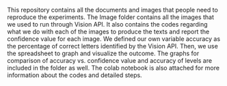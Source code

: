 This repository contains all the documents and images that people need to reproduce the experiments. The Image folder contains all the images that we used to run through Vision API. It also contains the codes regarding what we do with each of the images to produce the texts and report the confidence value for each image. We defined our own variable accuracy as the percentage of correct letters identified by the Vision API. Then, we use the spreadsheet to graph and visualize the outcome. The graphs for comparison of accuracy vs. confidence value and accuracy of levels are included in the folder as well. The colab notebook is also attached for more information about the codes and detailed steps. 
